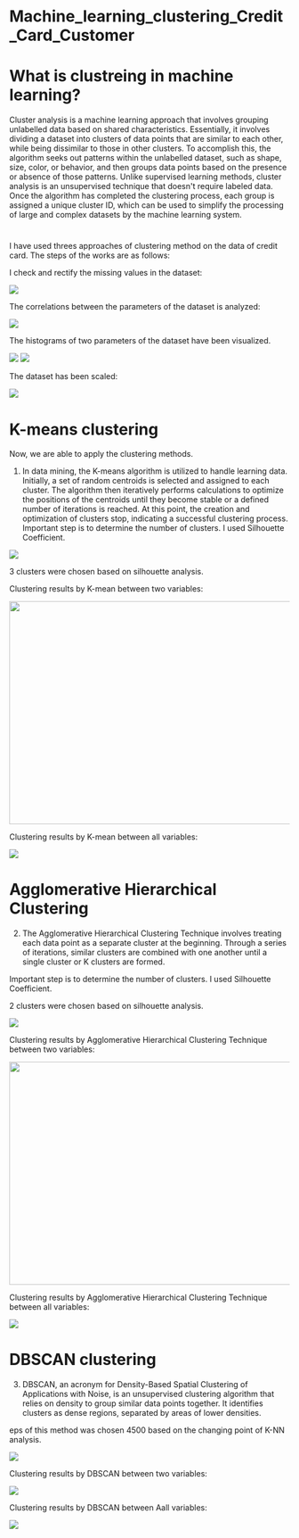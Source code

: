 # Machine_learning_clustering_Credit_Card_Customer

# What is clustreing in machine learning?

Cluster analysis is a machine learning approach that involves grouping unlabelled data based on shared characteristics. Essentially, it involves dividing a dataset into clusters of data points that are similar to each other, while being dissimilar to those in other clusters.
To accomplish this, the algorithm seeks out patterns within the unlabelled dataset, such as shape, size, color, or behavior, and then groups data points based on the presence or absence of those patterns. Unlike supervised learning methods, cluster analysis is an unsupervised technique that doesn't require labeled data. Once the algorithm has completed the clustering process, each group is assigned a unique cluster ID, which can be used to simplify the processing of large and complex datasets by the machine learning system.

#

I have used threes approaches of clustering method on the data of credit card. The steps of the works are as follows:

I check and rectify the missing values in the dataset:

<img src="missing.png" >

The correlations between the parameters of the dataset is analyzed:

<img src="correlation.png" >

The histograms of two parameters of the dataset have been visualized.

<img src="balancee.png" >

<img src="credit_limit.png" >

The dataset has been scaled:

<img src="scaled.png" >

#  K-means clustering

Now, we are able to apply the clustering methods. 

1. In data mining, the K-means algorithm is utilized to handle learning data. Initially, a set of random centroids is selected and assigned to each cluster. The algorithm then iteratively performs calculations to optimize the positions of the centroids until they become stable or a defined number of iterations is reached. At this point, the creation and optimization of clusters stop, indicating a successful clustering process.
Important step is to determine the number of clusters. I used Silhouette Coefficient.

<img src="kmean_cluster.png" >

3 clusters were chosen based on silhouette analysis. 

Clustering results by K-mean between two variables:

<img src="kmean_pair_cluster.png" width="600" height="400">

Clustering results by K-mean between all variables:

<img src="kmean_all_cluster.png">

# Agglomerative Hierarchical Clustering

2. The Agglomerative Hierarchical Clustering Technique involves treating each data point as a separate cluster at the beginning. Through a series of iterations, similar clusters are combined with one another until a single cluster or K clusters are formed.

Important step is to determine the number of clusters. I used Silhouette Coefficient.

2 clusters were chosen based on silhouette analysis. 

<img src="hierarchy_cluster_number.png" >

Clustering results by Agglomerative Hierarchical Clustering Technique between two variables:

<img src="hierarchy_pair_cluster.png"  width="600" height="400" >

Clustering results by Agglomerative Hierarchical Clustering Technique between all variables:

<img src="hierarchy_all_cluster.png">

# DBSCAN clustering

3. DBSCAN, an acronym for Density-Based Spatial Clustering of Applications with Noise, is an unsupervised clustering algorithm that relies on density to group similar data points together. It identifies clusters as dense regions, separated by areas of lower densities.

eps of this method was chosen 4500 based on the changing point of K-NN analysis.

<img src="dbs_cluster_num.png">

Clustering results by DBSCAN between two variables:

<img src="dbscan_pair_cluster.png">

Clustering results by DBSCAN between Aall variables:

<img src="dbscan_all_cluster.png">

